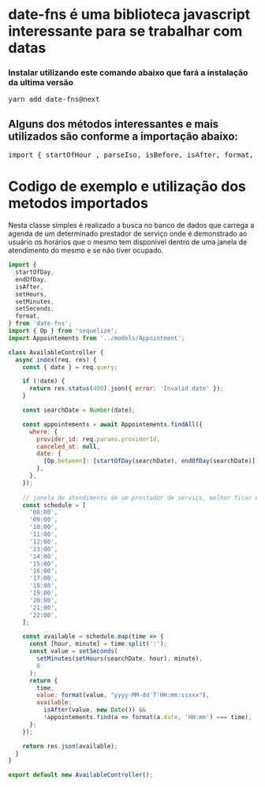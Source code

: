 # date-fns é uma biblioteca javascript interessante para se trabalhar com datas
### Instalar utilizando este comando abaixo que fará a instalação da ultima versão

<pre>
yarn add date-fns@next 
</pre>

## Alguns dos métodos interessantes e mais utilizados são conforme a importação abaixo:
<pre>
import { startOfHour , parseIso, isBefore, isAfter, format, setMinutes, setSeconds, setHour } from 'date-fns'
</pre>

# Codigo de exemplo e utilização dos metodos importados
Nesta classe simples é realizado a busca no banco de dados que carrega a agenda de um determinado prestador de serviço onde é demonstrado ao usuário os horários que o mesmo tem disponivel dentro de uma janela de atendimento do mesmo e se não tiver ocupado.

```javascript
import {
  startOfDay,
  endOfDay,
  isAfter,
  setHours,
  setMinutes,
  setSeconds,
  format,
} from 'date-fns';
import { Op } from 'sequelize';
import Appointements from '../models/Appointment';

class AvailableController {
  async index(req, res) {
    const { date } = req.query;

    if (!date) {
      return res.status(400).json({ error: 'Invalid date' });
    }

    const searchDate = Number(date);

    const appointements = await Appointements.findAll({
      where: {
        provider_id: req.params.providerId,
        canceled_at: null,
        date: {
          [Op.between]: [startOfDay(searchDate), endOfDay(searchDate)],
        },
      },
    });
    
    // janela de atendimento de um prestador de serviço, melhor ficar em banco, mas foi para efeito de pratica.
    const schedule = [
      '08:00',
      '09:00',
      '10:00',
      '11:00',
      '12:00',
      '13:00',
      '14:00',
      '15:00',
      '16:00',
      '17:00',
      '18:00',
      '19:00',
      '20:00',
      '21:00',
      '22:00',
    ];

    const available = schedule.map(time => {
      const [hour, minute] = time.split(':');
      const value = setSeconds(
        setMinutes(setHours(searchDate, hour), minute),
        0
      );
      return {
        time,
        value: format(value, "yyyy-MM-dd'T'HH:mm:ssxxx"),
        available:
          isAfter(value, new Date()) &&
          !appointements.find(a => format(a.date, 'HH:mm') === time),
      };
    });

    return res.json(available);
  }
}

export default new AvailableController();

```
